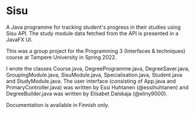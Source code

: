 # Sisu
A Java programme for tracking student's progress in their studies using Sisu API. The study module data fetched from the API is presented in a JavaFX UI.

This was a group project for the Programming 3 (Interfaces & techniques) course at Tampere University in Spring 2022.

I wrote the classes Course.java, DegreeProgramme.java, DegreeSaver.java, GroupingModule.java, SisuModule.java, Specialisation.java, Student.java and StudyModule.java. 
The user interface (consisting of App.java and PrimaryController.java) was written by Essi Huhtanen (@essihuhtanen) and DegreeBuilder.java was written by Elisabet 
Dalskaja (@eliny9000).

Documentation is available in Finnish only.
